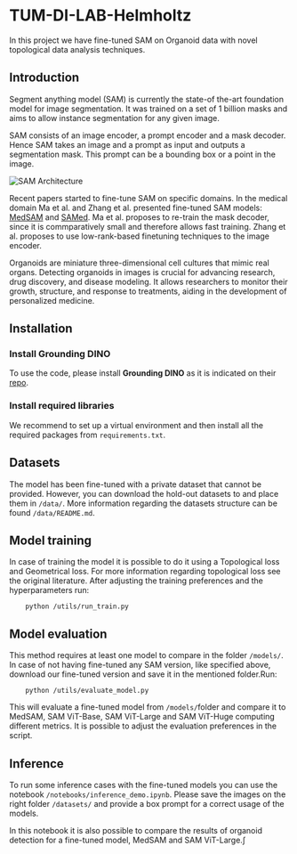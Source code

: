 # TUM-DI-LAB-Helmholtz

In this project we have fine-tuned SAM on Organoid data with novel topological data analysis techniques. 

## Introduction

Segment anything model (SAM) is currently the state-of the-art foundation model for image segmentation. It was trained on a set of 1 billion masks and aims to allow instance segmentation for any given image. 

SAM consists of an image encoder, a prompt encoder and a mask decoder. Hence SAM takes an image and a prompt as input and outputs a segmentation mask. This prompt can be a bounding box or a point in the image.

![SAM Architecture](https://github.com/facebookresearch/segment-anything/raw/main/assets/model_diagram.png?raw=true)

Recent papers started to fine-tune SAM on specific domains. In the medical domain Ma et al. and Zhang et al. presented fine-tuned SAM models: [MedSAM](https://arxiv.org/abs/2304.12306) and [SAMed](https://arxiv.org/abs/2304.13785). Ma et al. proposes to re-train the mask decoder, since it is commparatively small and therefore allows fast training. Zhang et al. proposes to use low-rank-based finetuning techniques to the image encoder. 

Organoids are miniature three-dimensional cell cultures that mimic real organs. Detecting organoids in images is crucial for advancing research, drug discovery, and disease modeling. It allows researchers to monitor their growth, structure, and response to treatments, aiding in the development of personalized medicine.

## Installation

### Install Grounding DINO

To use the code, please install **Grounding DINO** as it is indicated on their [repo](https://github.com/IDEA-Research/GroundingDINO/tree/main).

### Install required libraries

We recommend to set up a virtual environment and then install all the required packages from `requirements.txt`.

## Datasets

The model has been fine-tuned with a private dataset that cannot be provided. However, you can download the hold-out datasets to and place them in `/data/`. More information regarding the datasets structure can be found `/data/README.md`.

## Model training

In case of training the model it is possible to do it using a Topological loss and Geometrical loss. For more information regarding topological loss see the original literature. After adjusting the training preferences and the hyperparameters run:

```
    python /utils/run_train.py
```

## Model evaluation

This method requires at least one model to compare in the folder `/models/`. In case of not having fine-tuned any SAM version, like specified above, download our fine-tuned version and save it in the mentioned folder.Run:

```
    python /utils/evaluate_model.py
```

This will evaluate a fine-tuned model from `/models/`folder and compare it to MedSAM, SAM ViT-Base, SAM ViT-Large and SAM ViT-Huge computing different metrics. It is possible to adjust the evaluation preferences in the script.

## Inference

To run some inference cases with the fine-tuned models you can use the notebook `/notebooks/inference_demo.ipynb`. Please save the images on the right folder `/datasets/` and provide a box prompt for a correct usage of the models. 

In this notebook it is also possible to compare the results of organoid detection for a fine-tuned model, MedSAM and SAM ViT-Large.∫

